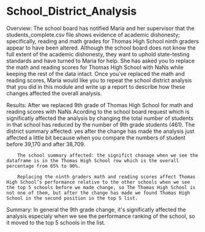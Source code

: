 # School_District_Analysis

Overview:
    The school board has notified Maria and her supervisor that the students_complete.csv file shows evidence of academic dishonesty; specifically, reading and math grades for Thomas High School ninth graders appear to have been altered. Although the school board does not know the full extent of the academic dishonesty, they want to uphold state-testing standards and have turned to Maria for help. She has asked you to replace the math and reading scores for Thomas High School with NaNs while keeping the rest of the data intact. Once you’ve replaced the math and reading scores, Maria would like you to repeat the school district analysis that you did in this module and write up a report to describe how these changes affected the overall analysis.

Results:
    After we replaced 9th grade of Thomas High School for math and reading scores with NaNs Acording to the school board request which is significatly affected the analysis by changing the total number of students in that school has reduced by the number of 9th grade students (461).
        The district summary affected: yes after the change has made the analysis just affected a little bit because when you compare the numbers of student before    39,170 and after 38,709.

        The school summary affected: the significt chanage when we see the dataframe is in the Thomas High School row which is the overall percentage from 65% to 90%.

        Replacing the ninth graders math and reading scores affect Thomas High School’s performance relative to the other schools when we see the top 5 schools before we made change, so The Thomas High School is not one of them, but after the change has made we found Thomas High School in the second position in the top 5 list.

Summary: In general the 9th grade change, it's significatly affected the analysis especialy when we see the performance ranking of the school, so it moved to the top 5 schools in the list.